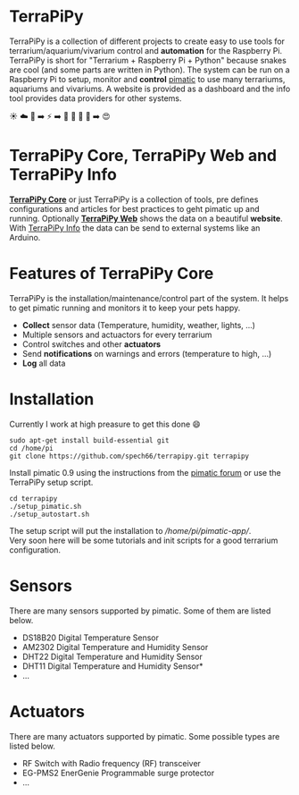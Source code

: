# TerraPiPy
TerraPiPy is a collection of different projects to create easy to use tools for terrarium/aquarium/vivarium control and **automation** for the Raspberry Pi. TerraPiPy is short for "Terrarium + Raspberry Pi + Python" because snakes are cool (and some parts are written in Python).
The system can be run on a Raspberry Pi to setup, monitor and **control** [pimatic](https://github.com/pimatic/pimatic) to use many terrariums, aquariums and vivariums. A website is provided as a dashboard and the info tool provides data providers for other systems.

:sunny: :cloud: :crescent_moon: :arrow_right: :zap: :arrow_right: :snake: :tropical_fish: :turtle: :frog: :arrow_right: :heart_eyes:

# TerraPiPy Core, TerraPiPy Web and TerraPiPy Info
**[TerraPiPy Core](https://github.com/spech66/terrapipy)** or just TerraPiPy is a collection of tools, pre defines configurations and articles for best practices to geht pimatic up and running. Optionally **[TerraPiPy Web](https://github.com/spech66/terrapipy-web)** shows the data on a beautiful **website**. With [TerraPiPy Info](https://github.com/spech66/terrapipy-info) the data can be send to external systems like an Arduino.

# Features of TerraPiPy Core
TerraPiPy is the installation/maintenance/control part of the system. It helps to get pimatic running and monitors it to keep your pets happy.
* **Collect** sensor data (Temperature, humidity, weather, lights, ...)
* Multiple sensors and actuactors for every terrarium
* Control switches and other **actuators**
* Send **notifications** on warnings and errors (temperature to high, ...)
* **Log** all data

# Installation
Currently I work at high preasure to get this done :smile:

    sudo apt-get install build-essential git
    cd /home/pi
    git clone https://github.com/spech66/terrapipy.git terrapipy
    
Install pimatic 0.9 using the instructions from the [pimatic forum](https://forum.pimatic.org/topic/2083/v0-9-install-pimatic-v0-9-from-scratch) or use the TerraPiPy setup script.

    cd terrapipy
    ./setup_pimatic.sh
    ./setup_autostart.sh

The setup script will put the installation to */home/pi/pimatic-app/*.  
Very soon here will be some tutorials and init scripts for a good terrarium configuration.

# Sensors
There are many sensors supported by pimatic. Some of them are listed below.
* DS18B20 Digital Temperature Sensor
* AM2302 Digital Temperature and Humidity Sensor
* DHT22 Digital Temperature and Humidity Sensor
* DHT11 Digital Temperature and Humidity Sensor*
* ...

# Actuators
There are many actuators supported by pimatic. Some possible types are listed below.
* RF Switch with Radio frequency (RF) transceiver
* EG-PMS2 EnerGenie Programmable surge protector
* ...
